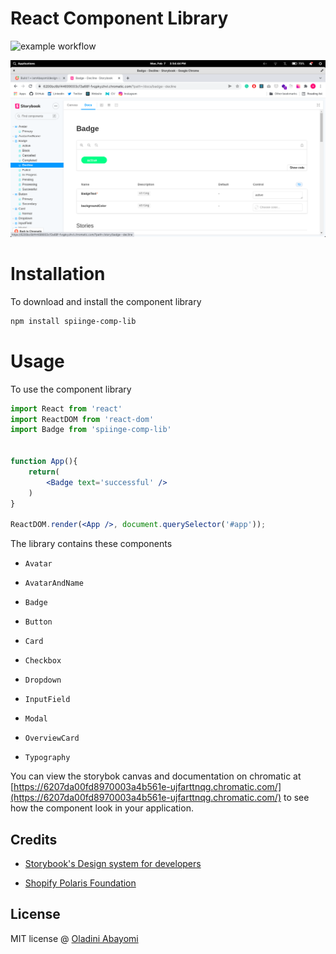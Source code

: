 # React Component Library


![example workflow](https://github.com/iamAbayomi/design-system/actions/workflows/push.yml/badge.svg)



![Image](https://raw.githubusercontent.com/iamAbayomi/design-system/master/public/screenshot.png)


# Installation 
To download and install the component library
```bash
npm install spiinge-comp-lib

```

# Usage

To use the component library

```jsx
import React from 'react'
import ReactDOM from 'react-dom'
import Badge from 'spiinge-comp-lib'


function App(){
    return(
        <Badge text='successful' />
    )
}

ReactDOM.render(<App />, document.querySelector('#app'));

```
The library contains these components 

- `Avatar` 

- `AvatarAndName`

- `Badge`

- `Button`

- `Card`

- `Checkbox`

- `Dropdown`

- `InputField`

- `Modal`

- `OverviewCard`


- `Typography`

You can view the storybok canvas and documentation on chromatic at [https://6207da00fd8970003a4b561e-ujfarttnqg.chromatic.com/](https://6207da00fd8970003a4b561e-ujfarttnqg.chromatic.com/) to see how the component look in your application.
  

## Credits


- [Storybook's Design system for developers](https://storybook.js.org/tutorials/design-systems-for-developers/)

- [Shopify Polaris Foundation](https://polaris.shopify.com/components/lists-and-tables/data-table#navigation)

## License

MIT license @ [Oladini Abayomi](https://oladiniabayomi.com)
